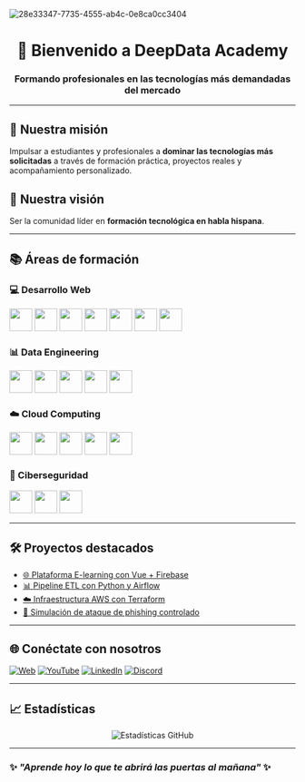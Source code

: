 <!-- Banner principal -->
![28e33347-7735-4555-ab4c-0e8ca0cc3404](https://github.com/user-attachments/assets/78f789d9-4795-4704-8397-7c6dad390945)

<h1 align="center">🚀 Bienvenido a DeepData Academy</h1>
<h3 align="center">Formando profesionales en las tecnologías más demandadas del mercado</h3>

---

## 🌟 Nuestra misión
Impulsar a estudiantes y profesionales a **dominar las tecnologías más solicitadas** a través de formación práctica, proyectos reales y acompañamiento personalizado.

## 🎯 Nuestra visión
Ser la comunidad líder en **formación tecnológica en habla hispana**.

---

## 📚 Áreas de formación

### 💻 Desarrollo Web
<p>
<img src="https://cdn.jsdelivr.net/gh/devicons/devicon/icons/html5/html5-original.svg" width="40" height="40"/>
<img src="https://cdn.jsdelivr.net/gh/devicons/devicon/icons/css3/css3-original.svg" width="40" height="40"/>
<img src="https://cdn.jsdelivr.net/gh/devicons/devicon/icons/javascript/javascript-original.svg" width="40" height="40"/>
<img src="https://cdn.jsdelivr.net/gh/devicons/devicon/icons/vuejs/vuejs-original.svg" width="40" height="40"/>
<img src="https://cdn.jsdelivr.net/gh/devicons/devicon/icons/react/react-original.svg" width="40" height="40"/>
<img src="https://cdn.jsdelivr.net/gh/devicons/devicon/icons/nodejs/nodejs-original.svg" width="40" height="40"/>
<img src="https://cdn.jsdelivr.net/gh/devicons/devicon/icons/tailwindcss/tailwindcss-plain.svg" width="40" height="40"/>
</p>

### 📊 Data Engineering
<p>
<img src="https://cdn.jsdelivr.net/gh/devicons/devicon/icons/python/python-original.svg" width="40" height="40"/>
<img src="https://cdn.jsdelivr.net/gh/devicons/devicon/icons/mysql/mysql-original.svg" width="40" height="40"/>
<img src="https://cdn.jsdelivr.net/gh/devicons/devicon/icons/postgresql/postgresql-original.svg" width="40" height="40"/>
<img src="https://cdn.jsdelivr.net/gh/devicons/devicon/icons/apache/apache-original.svg" width="40" height="40"/>
<img src="https://cdn.jsdelivr.net/gh/devicons/devicon/icons/apacheairflow/apacheairflow-original.svg" width="40" height="40"/>
</p>

### ☁️ Cloud Computing
<p>
<img src="https://cdn.jsdelivr.net/gh/devicons/devicon/icons/amazonwebservices/amazonwebservices-original.svg" width="40" height="40"/>
<img src="https://cdn.jsdelivr.net/gh/devicons/devicon/icons/azure/azure-original.svg" width="40" height="40"/>
<img src="https://cdn.jsdelivr.net/gh/devicons/devicon/icons/googlecloud/googlecloud-original.svg" width="40" height="40"/>
<img src="https://cdn.jsdelivr.net/gh/devicons/devicon/icons/docker/docker-original.svg" width="40" height="40"/>
<img src="https://cdn.jsdelivr.net/gh/devicons/devicon/icons/kubernetes/kubernetes-plain.svg" width="40" height="40"/>
</p>

### 🔐 Ciberseguridad
<p>
<img src="https://cdn.jsdelivr.net/gh/devicons/devicon/icons/linux/linux-original.svg" width="40" height="40"/>
<img src="https://cdn.jsdelivr.net/gh/devicons/devicon/icons/bash/bash-original.svg" width="40" height="40"/>
<img src="https://cdn.jsdelivr.net/gh/devicons/devicon/icons/debian/debian-original.svg" width="40" height="40"/>
</p>

---

## 🛠️ Proyectos destacados

- [🌐 Plataforma E-learning con Vue + Firebase](#)
- [📊 Pipeline ETL con Python y Airflow](#)
- [☁️ Infraestructura AWS con Terraform](#)
- [🔐 Simulación de ataque de phishing controlado](#)

---

## 🌐 Conéctate con nosotros

[![Web](https://img.shields.io/badge/Web-DeepDataAcademy.com-blue?style=for-the-badge&logo=google-chrome)](https://deepDataAcademy.com)
[![YouTube](https://img.shields.io/badge/YouTube-Canal-red?style=for-the-badge&logo=youtube)](https://youtube.com/DeepDataAcademy)
[![LinkedIn](https://img.shields.io/badge/LinkedIn-Página-blue?style=for-the-badge&logo=linkedin)](https://linkedin.com/company/DeepDataAcademy)
[![Discord](https://img.shields.io/badge/Discord-Comunidad-purple?style=for-the-badge&logo=discord)](https://discord.gg/DeepDataAcademy)

---

## 📈 Estadísticas
<p align="center">
  <img src="https://github-readme-stats.vercel.app/api?username=deepdataacademy-hub&show_icons=true&theme=radical" alt="Estadísticas GitHub" />
</p>

---

### ✨ *"Aprende hoy lo que te abrirá las puertas al mañana"* ✨
